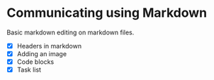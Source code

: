 # **Communicating using Markdown**

Basic markdown editing on markdown files.

- [x] Headers in markdown
- [x] Adding an image
- [x] Code blocks
- [x] Task list